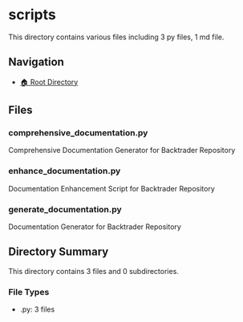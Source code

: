 # scripts

This directory contains various files including 3 py files, 1 md file.

## Navigation

* [🏠 Root Directory](/scripts/..README.md)

## Files

### comprehensive_documentation.py

Comprehensive Documentation Generator for Backtrader Repository

### enhance_documentation.py

Documentation Enhancement Script for Backtrader Repository

### generate_documentation.py

Documentation Generator for Backtrader Repository

## Directory Summary

This directory contains 3 files and 0 subdirectories.

### File Types

* .py: 3 files
